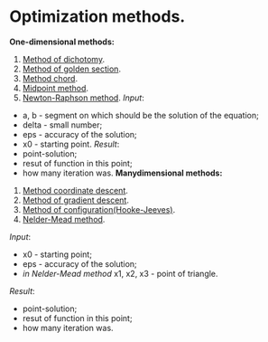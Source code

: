 Optimization methods.
=====================
**One-dimensional methods:**
1. [Method of dichotomy](https://www.encyclopediaofmath.org/index.php/Dichotomy_method).
2. [Method of golden section](https://en.wikipedia.org/wiki/Golden-section_search).
3. [Method chord](http://egyankosh.ac.in/bitstream/123456789/18067/1/Unit-3.pdf).
4. [Midpoint method](https://en.wikipedia.org/wiki/Midpoint_method).
5. [Newton-Raphson method](http://butler.cc.tut.fi/~piche/numa/lecture0506.pdf).
*Input*: 
- a, b - segment on which should be the solution of the equation;
- delta - small number;
- eps - accuracy of the solution;
- x0 - starting point.
*Result*:
- point-solution;
- resut of function in this point;
- how many iteration was.
**Manydimensional methods:**
1. [Method coordinate descent](https://en.wikipedia.org/wiki/Coordinate_descent).
2. [Method of gradient descent](https://en.wikipedia.org/wiki/Gradient_descent).
3. [Method of configuration(Hooke-Jeeves)](https://www.researchgate.net/publication/266053442_Application_of_Hooke_Jeeves_Algorithm_in_Optimizing_Fusion_Zone_Grain_Size_and_Hardness_of_Pulsed_Current_Micro_Plasma_Arc_Welded_AISI_304L_Sheets).
4. [Nelder-Mead method](https://en.wikipedia.org/wiki/Nelder%E2%80%93Mead_method).

*Input*: 
- x0 - starting point;
- eps - accuracy of the solution;
- *in Nelder-Mead method* x1, x2, x3 - point of triangle.

*Result*:
- point-solution;
- resut of function in this point;
- how many iteration was.
